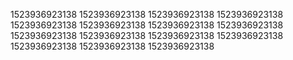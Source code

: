 1523936923138
1523936923138
1523936923138
1523936923138
1523936923138
1523936923138
1523936923138
1523936923138
1523936923138
1523936923138
1523936923138
1523936923138
1523936923138
1523936923138
1523936923138